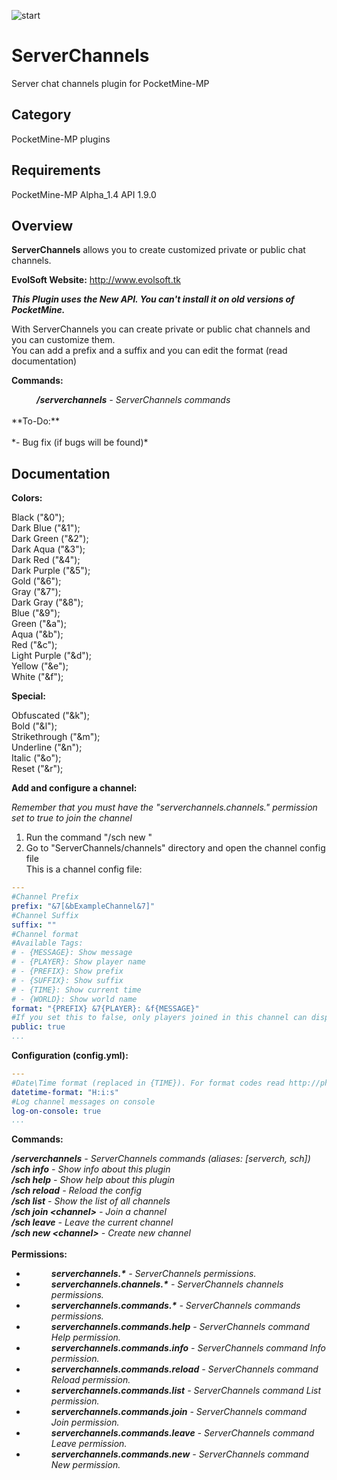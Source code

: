 ![start](https://cloud.githubusercontent.com/assets/10303538/6211293/b184e7d6-b5d8-11e4-937a-b1da3fde854d.png)

# ServerChannels

Server chat channels plugin for PocketMine-MP

## Category

PocketMine-MP plugins

## Requirements

PocketMine-MP Alpha_1.4 API 1.9.0

## Overview

**ServerChannels** allows you to create customized private or public chat channels.

**EvolSoft Website:** http://www.evolsoft.tk

***This Plugin uses the New API. You can't install it on old versions of PocketMine.***

With ServerChannels you can create private or public chat channels and you can customize them.<br>
You can add a prefix and a suffix and you can edit the format (read documentation)

**Commands:**

<dd><i><b>/serverchannels</b> - ServerChannels commands</i></dd>
<br>
**To-Do:**
<br><br>
*- Bug fix (if bugs will be found)*

## Documentation

**Colors:**

Black ("&0");<br>
Dark Blue ("&1");<br>
Dark Green ("&2");<br>
Dark Aqua ("&3");<br>
Dark Red ("&4");<br>
Dark Purple ("&5");<br>
Gold ("&6");<br>
Gray ("&7");<br>
Dark Gray ("&8");<br>
Blue ("&9");<br>
Green ("&a");<br>
Aqua ("&b");<br>
Red ("&c");<br>
Light Purple ("&d");<br>
Yellow ("&e");<br>
White ("&f");<br>

**Special:**

Obfuscated ("&k");<br>
Bold ("&l");<br>
Strikethrough ("&m");<br>
Underline ("&n");<br>
Italic ("&o");<br>
Reset ("&r");<br>

**Add and configure a channel:**

*Remember that you must have the "serverchannels.channels.<channel>" permission set to true to join the channel*

1. Run the command "/sch new <channel>"<br>
2. Go to "ServerChannels/channels" directory and open the channel config file<br>
This is a channel config file:
```yaml
---
#Channel Prefix
prefix: "&7[&bExampleChannel&7]"
#Channel Suffix
suffix: ""
#Channel format
#Available Tags:
# - {MESSAGE}: Show message
# - {PLAYER}: Show player name
# - {PREFIX}: Show prefix
# - {SUFFIX}: Show suffix
# - {TIME}: Show current time
# - {WORLD}: Show world name
format: "{PREFIX} &7{PLAYER}: &f{MESSAGE}"
#If you set this to false, only players joined in this channel can display messages
public: true
...
```

**Configuration (config.yml):**

```yaml
---
#Date\Time format (replaced in {TIME}). For format codes read http://php.net/manual/en/datetime.formats.php
datetime-format: "H:i:s"
#Log channel messages on console
log-on-console: true
...
```

**Commands:**

***/serverchannels*** *- ServerChannels commands (aliases: [serverch, sch])*<br>
***/sch info*** *- Show info about this plugin*<br>
***/sch help*** *- Show help about this plugin*<br>
***/sch reload*** *- Reload the config*<br>
***/sch list*** *- Show the list of all channels*<br>
***/sch join &lt;channel&gt;*** *- Join a channel*<br>
***/sch leave*** *- Leave the current channel*<br>
***/sch new &lt;channel&gt;*** *- Create new channel*<br>
<br>
**Permissions:**
<br>
- <dd><i><b>serverchannels.*</b> - ServerChannels permissions.</i></dd>
- <dd><i><b>serverchannels.channels.*</b> - ServerChannels channels permissions.</i></dd>
- <dd><i><b>serverchannels.commands.*</b> - ServerChannels commands permissions.</i></dd>
- <dd><i><b>serverchannels.commands.help</b> - ServerChannels command Help permission.</i></dd>
- <dd><i><b>serverchannels.commands.info</b> - ServerChannels command Info permission.</i></dd>
- <dd><i><b>serverchannels.commands.reload</b> - ServerChannels command Reload permission.</i></dd>
- <dd><i><b>serverchannels.commands.list</b> - ServerChannels command List permission.</i></dd>
- <dd><i><b>serverchannels.commands.join</b> - ServerChannels command Join permission.</i></dd>
- <dd><i><b>serverchannels.commands.leave</b> - ServerChannels command Leave permission.</i></dd>
- <dd><i><b>serverchannels.commands.new</b> - ServerChannels command New permission.</i></dd>
